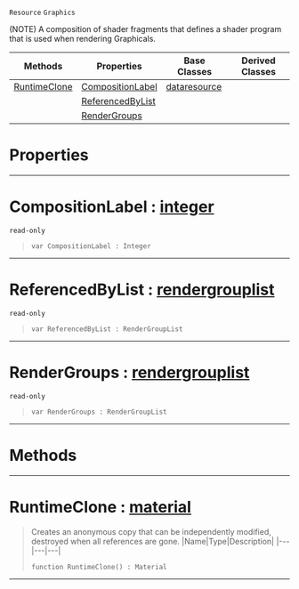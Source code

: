  `Resource` `Graphics`



(NOTE) A composition of shader fragments that defines a shader program that is used when rendering Graphicals.

|Methods|Properties|Base Classes|Derived Classes|
|---|---|---|---|
|[ RuntimeClone](https://github.com/zeroengineteam/ZeroDocs/blob/master/code_reference/class_reference/material.markdown#runtimeclone-zero-engine)|[ CompositionLabel](https://github.com/zeroengineteam/ZeroDocs/blob/master/code_reference/class_reference/material.markdown#compositionlabel-zero-en)|[dataresource](https://github.com/zeroengineteam/ZeroDocs/blob/master/code_reference/class_reference/dataresource.markdown)| |
| |[ ReferencedByList](https://github.com/zeroengineteam/ZeroDocs/blob/master/code_reference/class_reference/material.markdown#referencedbylist-zero-en)| | |
| |[ RenderGroups](https://github.com/zeroengineteam/ZeroDocs/blob/master/code_reference/class_reference/material.markdown#rendergroups-zero-engine)| | |


 #  Properties


---  
 #  CompositionLabel : [integer](https://github.com/zeroengineteam/ZeroDocs/blob/master/code_reference/nada_base_types/integer.markdown)

 `read-only`

> 
> ``` lang=cpp, name=Nada
> var CompositionLabel : Integer


---  
 #  ReferencedByList : [rendergrouplist](https://github.com/zeroengineteam/ZeroDocs/blob/master/code_reference/class_reference/rendergrouplist.markdown)

 `read-only`

> 
> ``` lang=cpp, name=Nada
> var ReferencedByList : RenderGroupList


---  
 #  RenderGroups : [rendergrouplist](https://github.com/zeroengineteam/ZeroDocs/blob/master/code_reference/class_reference/rendergrouplist.markdown)

 `read-only`

> 
> ``` lang=cpp, name=Nada
> var RenderGroups : RenderGroupList


---  
 #  Methods


---  
 #  RuntimeClone : [material](https://github.com/zeroengineteam/ZeroDocs/blob/master/code_reference/class_reference/material.markdown)

> Creates an anonymous copy that can be independently modified, destroyed when all references are gone.
> |Name|Type|Description|
> |---|---|---|
> ``` lang=cpp, name=Nada
> function RuntimeClone() : Material
> ``` 


---  
 

 